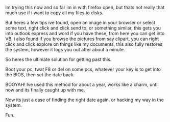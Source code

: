 Im trying this now and so far im in with firefox open, but thats not really that much use if i want to copy all my files to disks.  
  
But heres a few tips ive found, open an image in your browser or select some text, right click and click send to, or something similar, this gets you into outlook express and word if you have these, from here you can get into VB, i also found if you browse the pictures from say clipart, you can right click and click explore on things like my documents, this also fully restores the system, however it logs you out after about a minute.  
  
So heres the ultimate solution for getting past this.  
  
Boot your pc, twat F8 or del on some pcs, whatever your key is to get into the BIOS, then set the date back.  
  
BOOYAH! Ive used this method for about a year, works like a charm, until now and its finally caught up with me.  
  
Now its just a case of finding the right date again, or hacking my way in the system.  
  
Fun.